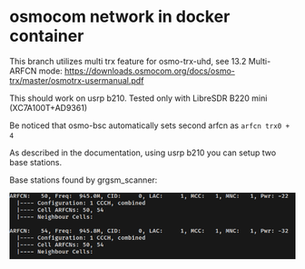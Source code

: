 # osmocom network in docker container

This branch utilizes multi trx feature for osmo-trx-uhd, see 13.2 Multi-ARFCN mode: https://downloads.osmocom.org/docs/osmo-trx/master/osmotrx-usermanual.pdf

This should work on usrp b210. Tested only with LibreSDR B220 mini (XC7A100T+AD9361)

Be noticed that osmo-bsc automatically sets second arfcn as `arfcn trx0 + 4`

As described in the documentation, using usrp b210 you can setup two base stations.

Base stations found by grgsm_scanner:

![dual bts with grgsm](img/dual-bts.png)